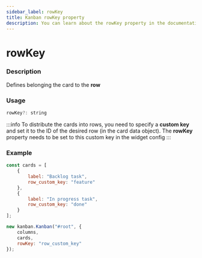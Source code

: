 ```yaml
---
sidebar_label: rowKey
title: Kanban rowKey property
description: You can learn about the rowKey property in the documentation of the JavaScript Kanban library. Browse developer guides and API reference, try out code examples and live demos.
---
```


# rowKey

### Description

Defines belonging the card to the **row**

### Usage

```js
rowKey?: string
```  

:::info
To distribute the cards into rows, you need to specify a **custom key** and set it to the ID of the desired row (in the card data object). The **rowKey** property needs to be set to this custom key in the widget config
:::

### Example

```jsx {4,8,15}
const cards = [
	{
		label: "Backlog task",
		row_custom_key: "feature"
	},
	{
		label: "In progress task",
		row_custom_key: "done"
	}
];

new kanban.Kanban("#root", {
	columns,
	cards,
	rowKey: "row_custom_key"
});
```

